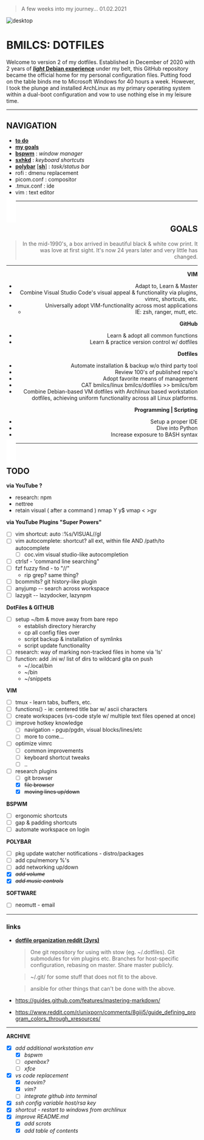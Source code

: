 > A few weeks into my journey... 01.02.2021

![desktop](cfg/git/img/screenshot.png)
 

# BMILCS: DOTFILES

Welcome to version 2 of my dotfiles. Established in December of 2020 with 2 years of [***light* Debian experience**](https://github.com/bmilcs/linux) under my belt, this GitHub repository became the official home for my personal configuration files. Putting food on the table binds me to Microsoft Windows for 40 hours a week. However, I took the plunge and installed ArchLinux as my primary operating system within a dual-boot configuration and vow to use nothing else in my leisure time. 

---

## **NAVIGATION**
- [**to do**](#todo)
- [**my goals**](#goals)
- [**bspwm**](.config/bspwm/bspwmrc) :  *window manager*
- [**sxhkd**](.config/sxhkd/sxhkdrc) : *keyboard shortcuts*
- [**polybar**](.config/polybar/bspwm.conf) [[**sh**]](.config/polybar/bspwm.sh) : *task/status bar*
- rofi : dmenu replacement
- picom.conf : compositor
- .tmux.conf : ide 
- vim : text editor

---

<a name="goals"/>
<cfg/git/img align="right" src="cfg/git/img/gateway.jpeg" width=200 style="border: 25px solid white">

## GOALS

> In the mid-1990's, a box arrived in beautiful black & white cow print. It was love at first sight. It's now 24 years later and very little has changed. 

---

**VIM**
 - Adapt to, Learn & Master 
 - Combine Visual Studio Code's visual appeal & functionality via plugins, vimrc, shortcuts, etc.
 - Universally adopt VIM-functionality across most applications
    - IE: zsh, ranger, mutt, etc.

**GitHub**
 - Learn & adopt all common functions
 - Learn & practice version control w/ dotfiles

 **Dotfiles**
 - Automate installation & backup w/o third party tool
 - Review 100's of published repo's
 - Adopt favorite means of management
 - CAT bmilcs/linux bmilcs/dotfiles >> bmilcs/bm
  - Combine Debian-based VM dotfiles with Archlinux based workstation dotfiles, achieving uniform functionality across all Linux platforms.

**Programming | Scripting**
 - Setup a proper IDE 
 - Dive into Python
 - Increase exposure to BASH syntax

---

<a name="todo"/>

## TODO

**via YouTube ?**

- research: npm
- nettree
- retain visual  ( after a command )
    nmap Y y$
    vmap < <gv
    vmap > >gv

**via YouTube Plugins "Super Powers"**

- [ ] vim shortcut: auto :%s/VISUAL//gI
- [ ] vim autocomplete: shortcut? all ext, within file AND /path/to autocomplete
  - [ ] coc.vim visual studio-like autocompletion
- [ ] ctrlsf - 'command line searching"
- [ ] fzf fuzzy find - to "//"
  - rip grep? same thing?
- [ ] bcommits? git history-like plugin
- [ ] anyjump -- search across workspace
- [ ] lazygit -- lazydocker, lazynpm

**DotFiles & GITHUB**
  - [ ] setup ~/bm & move away from bare repo
      - establish directory hierarchy
      - cp all config files over
      - script backup & installation of symlinks
      - script update functionality
  - [ ] research: way of marking non-tracked files in home via 'ls'
  - [ ] function: add .ini w/ list of dirs to wildcard gita on push
    - ~/.local/bin
    - ~/bin
    - ~/snippets

**VIM**
  - [ ] tmux - learn tabs, buffers, etc.
  - [ ] functions() - ie: centered title bar w/ ascii characters
  - [ ] create workspaces (vs-code style w/ multiple text files opened at once)
  - [ ] improve hotkey knowledge
    - [ ] navigation - pgup/pgdn, visual blocks/lines/etc
    - [ ] more to come...
  - [ ] optimize vimrc
    - [ ] common improvements
    - [ ] keyboard shortcut tweaks
    - [ ] ..
  - [ ] research plugins 
    - [ ] git browser
    - [x] ~~file browser~~
    - [x] ~~moving lines up/down~~ 

**BSPWM**
  - [ ] ergonomic shortcuts
  - [ ] gap & padding shortcuts
  - [ ] automate workspace on login

**POLYBAR**

  - [ ] pkg update watcher notifications - distro/packages
  - [ ] add cpu/memory %'s
  - [ ] add networking up/down
  - [x] ~~*add volume*~~
  - [x] ~~*add music controls*~~

**SOFTWARE**
- [ ] neomutt - email

---


### links

- [**dotfile organization reddit (3yrs)**](https://www.reddit.com/r/linux/comments/61dbym/managing_dotfiles_a_survey/) 

  > One git repository for using with stow (eg. ~/.dotfiles). Git submodules for vim plugins etc. Branches for host-specific configuration, rebasing on master. Share master publicly.

  > ~/.git/ for some stuff that does not fit to the above.

  > ansible for other things that can't be done with the above.

- https://guides.github.com/features/mastering-markdown/ 
- https://www.reddit.com/r/unixporn/comments/8giij5/guide_defining_program_colors_through_xresources/







---

**ARCHIVE**
- [x] *add additional workstation env*
    - [x] *bspwm*
    - [ ] *openbox?*
    - [ ] *xfce*
- [x] *vs code replacement*
    - [x] *neovim?*
    - [x] *vim?*
    - [ ] *integrate github into terminal*
- [x] *ssh config variable host/rsa key*
- [x] *shortcut - restart to windows from archlinux*
- [x] *improve README.md*
    - [x] *add scrots*
    - [x] *add table of contents*
